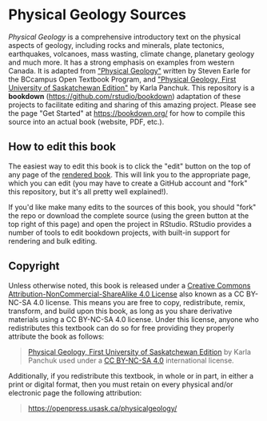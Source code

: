 
# Physical Geology Sources

_Physical Geology_ is a comprehensive introductory text on the physical aspects of geology, including rocks and minerals, plate tectonics, earthquakes, volcanoes, mass wasting, climate change, planetary geology and much more. It has a strong emphasis on examples from western Canada. It is adapted from ["Physical Geology"](https://opentextbc.ca/geology/) written by Steven Earle for the BCcampus Open Textbook Program, and ["Physical Geology, First University of Saskatchewan Edition"](https://openpress.usask.ca/physicalgeology/) by Karla Panchuk. This repository is a **bookdown** (https://github.com/rstudio/bookdown) adaptation of these projects to facilitate editing and sharing of this amazing project. Please see the page "Get Started" at https://bookdown.org/ for how to compile this source into an actual book (website, PDF, etc.).

## How to edit this book

The easiest way to edit this book is to click the "edit" button on the top of any page of the [rendered book](https://paleolimbot.github.io/physical-geology). This will link you to the appropriate page, which you can edit (you may have to create a GitHub account and "fork" this repository, but it's all pretty well explained!).

If you'd like make many edits to the sources of this book, you should "fork" the repo or download the complete source (using the green button at the top right of this page) and open the project in RStudio. RStudio provides a number of tools to edit bookdown projects, with built-in support for rendering and bulk editing.

## Copyright

Unless otherwise noted, this book is released under a [Creative Commons Attribution-NonCommercial-ShareAlike 4.0 License](https://creativecommons.org/licenses/by-nc-sa/4.0/) also known as a CC BY-NC-SA 4.0 license. This means you are free to copy, redistribute, remix, transform, and build upon this book, as long as you share derivative materials using a CC BY-NC-SA 4.0 license. Under this license, anyone who redistributes this textbook can do so for free providing they properly attribute the book as follows:

> [Physical Geology, First University of Saskatchewan Edition](https://physicalgeology.pressbooks.com) by Karla Panchuk used under a [CC BY-NC-SA 4.0](https://creativecommons.org/licenses/by-nc-sa/4.0/) international license.

Additionally, if you redistribute this textbook, in whole or in part, in either a print or digital format, then you must retain on every physical and/or electronic page the following attribution:

> https://openpress.usask.ca/physicalgeology/
